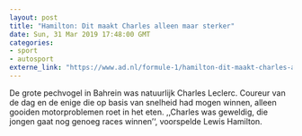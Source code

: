 ```yaml
---
layout: post
title: "Hamilton: Dit maakt Charles alleen maar sterker"
date: Sun, 31 Mar 2019 17:48:00 GMT
categories: 
- sport 
- autosport 
externe_link: "https://www.ad.nl/formule-1/hamilton-dit-maakt-charles-alleen-maar-sterker~a4de3c27/"
---
```


De grote pechvogel in Bahrein was natuurlijk Charles Leclerc. Coureur van de dag en de enige die op basis van snelheid had mogen winnen, alleen gooiden motorproblemen roet in het eten. ,,Charles was geweldig, die jongen gaat nog genoeg races winnen’‘, voorspelde Lewis Hamilton.
